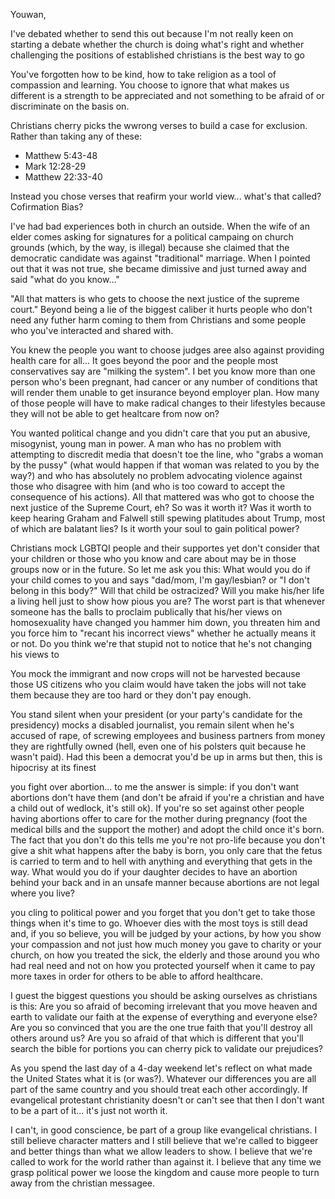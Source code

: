 Youwan,

I've debated whether to send this out because I'm not really keen on starting a debate whether the church is doing what's right and whether challenging the positions of established christians is the best way to go

You've forgotten how to be kind, how to take religion as a tool of compassion and learning. You choose to ignore that what makes us different is a strength to be appreciated and not something to be afraid of or discriminate on the basis on.

Christians cherry picks the wwrong verses to build a case for exclusion. Rather than taking any of these:

- Matthew 5:43-48
- Mark 12:28-29
- Matthew 22:33-40

Instead you chose verses that reafirm your world view... what's that called? Cofirmation Bias?

I've had bad experiences both in church an outside. When the wife of an elder comes asking for signatures for a political campaing on church grounds (which, by the way, is illegal) because she claimed that the democratic candidate was against "traditional" marriage. When I pointed out that it was not true, she became dimissive and just turned away and said "what do you know..."

"All that matters is who gets to choose the next justice of the supreme court." Beyond being a lie of the biggest caliber it hurts people who don't need any futher harm coming to them from Christians and some people who you've interacted and shared with.

You knew the people you want to choose judges aree also against providing health care for all... It goes beyond the poor and the people most conservatives say are "milking the system". I bet you know more than one person who's been pregnant, had cancer or any number of conditions that will render them unable to get insurance beyond employer plan.  How many of those people will have to make radical changes to their lifestyles because they will not be able to get healtcare from now on?

You wanted political change and you didn't care that you put an abusive, misogynist, young man in power.  A man who has no problem with attempting to discredit media that doesn't toe the line, who "grabs a woman by the pussy" (what would happen if that woman was related to you by the way?) and who has absolutely no problem advocating violence against those who disagree with him (and who is too coward to accept the consequence of his actions). All that mattered was who got to choose the next justice of the Supreme Court, eh? So was it worth it? Was it worth to keep hearing Graham and Falwell still spewing platitudes about Trump, most of which are balatant lies? Is it worth your soul to gain political power?

Christians mock LGBTQI people and their supportes yet don't consider that your children or those who you know and care about may be in those groups now or in the future. So let me ask you this: What would you do if your child comes to you and says "dad/mom, I'm gay/lesbian? or "I don't belong in this body?" Will that child be ostracized? Will you make his/her life a living hell just to show how pious you are? The worst part is that whenever someone has the balls to proclaim publically that his/her views on homosexuality have changed you hammer him down, you threaten him and you force him to "recant his incorrect views" whether he actually means it or not. Do you think we're that stupid not to notice that he's not changing his views to

You mock the immigrant and now crops will not be harvested because those US citizens who you claim would have taken the jobs will not take them because they are too hard or they don't pay enough.

You stand silent when your president (or your party's candidate for the presidency) mocks a disabled journalist, you remain silent when he's accused of rape, of screwing employees and business partners from money they are rightfully owned (hell, even one of his polsters quit because he wasn't paid). Had this been a democrat you'd be up in arms but then, this is hipocrisy at its finest

you fight over abortion... to me the answer is simple: if you don't want abortions don't have them (and don't be afraid if you're a christian and have a child out of wedlock, it's still ok). If you're so set against other people having abortions offer to care for the mother during pregnancy (foot the medical bills and the support the mother) and adopt the child once it's born. The fact that you don't do this tells me you're not pro-life because you don't give a shit what happens after the baby is born, you only care that the fetus is carried to term and to hell with anything and everything that gets in the way. What would you do if your daughter decides to have an abortion behind your back and in an unsafe manner because abortions are not legal where you live?

you cling to political power and you forget that you don't get to take those things when it's time to go. Whoever dies with the most toys is still dead and, if you so believe, you will be judged by your actions, by how you show your compassion and not just how much money you gave to charity or your church, on how you treated the sick, the elderly and those around you who had real need and not on how you protected yourself when it came to pay more taxes in order for others to be able to afford healthcare.

I guest the biggest questions you should be asking ourselves as christians is this: Are you so afraid of becoming irrelevant that you move heaven and earth to validate our faith at the expense of everything and everyone else? Are you so convinced that you are the one true faith that you'll destroy all others around us? Are you so afraid of that which is different that you'll search the bible for portions you can cherry pick to validate our prejudices?

As you spend the last day of a 4-day weekend let's reflect on what made the United States what it is (or was?). Whatever our differences you are all part of the same country and you should treat each other accordingly. If evangelical protestant christianity doesn't or can't see that then I don't want to be a part of it... it's just not worth it.

I can't, in good conscience, be part of a group like evangelical christians. I still believe character matters and I still believe that we're called to biggeer and better things than what we allow leaders to show. I believe that we're called to work for the world rather than against it. I believe that any time we grasp political power we loose the kingdom and cause more people to turn away from the christian messagee.
